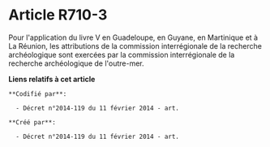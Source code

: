 # Article R710-3

Pour l'application du livre V en Guadeloupe, en Guyane, en Martinique et à La Réunion, les attributions de la commission
interrégionale de la recherche archéologique sont exercées par la commission interrégionale de la recherche archéologique de
l'outre-mer.

**Liens relatifs à cet article**

	**Codifié par**:

	  - Décret n°2014-119 du 11 février 2014 - art.

	**Créé par**:

	  - Décret n°2014-119 du 11 février 2014 - art.

